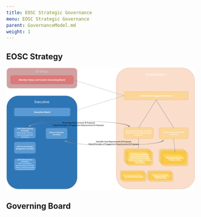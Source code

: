 ```yaml
---
title: EOSC Strategic Governance
menu: EOSC Strategic Governance
parent: GovernanceModel.md
weight: 1
---
```


EOSC Strategy
----------

![Strategic Governance](assets/StrategicOverview.png)

## Governing Board
